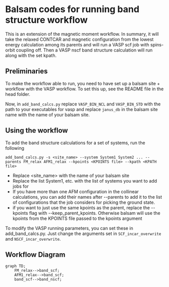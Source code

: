 # Balsam codes for running band structure workflow

This is an extension of the magnetic moment workflow. In summary, it will take the relaxed CONTCAR and magnetic configuration from the lowest energy calculation among its parents and will run a VASP scf job with spins-orbit coupling off. Then a VASP nscf band structure calculation will run along with the set kpath.

## Preliminaries

To make the workflow able to run, you need to have set up a balsam site + workflow with the VASP workflow. To set this up, see the README file in the head folder.

Now, in `add_band_calcs.py` replace `VASP_BIN_NCL` and `VASP_BIN_STD` with the path to your executables for vasp and replace `janus_db` in the balsam site name with the name of your balsam site.

## Using the workflow

To add the band structure calculations for a set of systems, run the following

```
add_band_calcs.py -s <site_name> --system System1 System2 ... --parents FM_relax AFM1_relax --kpoints <KPOINTS file> --kpath <KPATH file> 
```

 - Replace <site_name> with the name of your balsam site
 - Replace the list System1, etc. with the list of systems you want to add jobs for
 - If you have more than one AFM configuration in the collinear calculations, you can add their names after --parents to add it to the list of configurations that the job considers for picking the ground state. 
 - if you want to just use the same kpoints as the parent, replace the --kpoints flag with --keep_parent_kpoints. Otherwise balsam will use the kpoints from the KPOINTS file passed to the kpoints argument

To modify the VASP running parameters, you can set these in add_band_calcs.py. Just change the arguments set in `SCF_incar_overwrite` and `NSCF_incar_overwrite`.

## Workflow Diagram

```mermaid
graph TD;
    FM_relax-->band_scf;
    AFM1_relax-->band_scf;
    band_scf-->band_nscf;
```